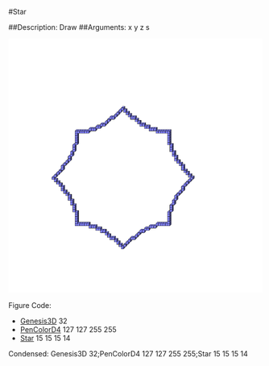 #Star

##Description: Draw <x> <y> <z> <scale>
##Arguments: x y z s

![](Star.png)

Figure Code:
- [Genesis3D](Genesis3D.md) 32
- [PenColorD4](PenColorD4.md) 127 127 255 255
- [Star](Star.md) 15 15 15 14

Condensed: Genesis3D 32;PenColorD4 127 127 255 255;Star 15 15 15 14

